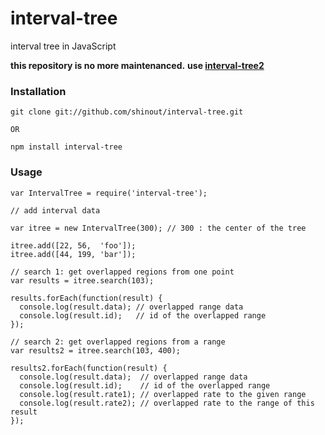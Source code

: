 interval-tree
==========
interval tree in JavaScript

**this repository is no more maintenanced.**
**use [interval-tree2](https://github.com/shinout/interval-tree2)**


### Installation ###
    git clone git://github.com/shinout/interval-tree.git

    OR

    npm install interval-tree

### Usage ###
    var IntervalTree = require('interval-tree');

    // add interval data

    var itree = new IntervalTree(300); // 300 : the center of the tree

    itree.add([22, 56,  'foo']);
    itree.add([44, 199, 'bar']);

    // search 1: get overlapped regions from one point
    var results = itree.search(103);

    results.forEach(function(result) {
      console.log(result.data); // overlapped range data
      console.log(result.id);   // id of the overlapped range
    });

    // search 2: get overlapped regions from a range
    var results2 = itree.search(103, 400);

    results2.forEach(function(result) {
      console.log(result.data);  // overlapped range data
      console.log(result.id);    // id of the overlapped range
      console.log(result.rate1); // overlapped rate to the given range
      console.log(result.rate2); // overlapped rate to the range of this result
    });


